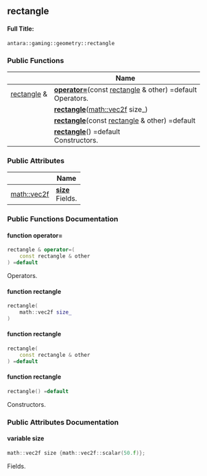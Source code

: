 

## rectangle

#### Full Title:
```
antara::gaming::geometry::rectangle
```















### Public Functions

|                | Name           |
| -------------- | -------------- |
| [rectangle](Classes/structantara_1_1gaming_1_1geometry_1_1rectangle.md) & | **[operator=](Classes/structantara_1_1gaming_1_1geometry_1_1rectangle.md#function-operator=)**(const [rectangle](Classes/structantara_1_1gaming_1_1geometry_1_1rectangle.md) & other) =default <br>Operators.  |
|  | **[rectangle](Classes/structantara_1_1gaming_1_1geometry_1_1rectangle.md#function-rectangle)**([math::vec2f](Classes/classantara_1_1gaming_1_1math_1_1basic__vector.md) size_)  |
|  | **[rectangle](Classes/structantara_1_1gaming_1_1geometry_1_1rectangle.md#function-rectangle)**(const [rectangle](Classes/structantara_1_1gaming_1_1geometry_1_1rectangle.md) & other) =default  |
|  | **[rectangle](Classes/structantara_1_1gaming_1_1geometry_1_1rectangle.md#function-rectangle)**() =default <br>Constructors.  |


### Public Attributes

|                | Name           |
| -------------- | -------------- |
| [math::vec2f](Classes/classantara_1_1gaming_1_1math_1_1basic__vector.md) | **[size](Classes/structantara_1_1gaming_1_1geometry_1_1rectangle.md#variable-size)** <br>Fields.  |











### Public Functions Documentation

#### function operator=

```cpp
rectangle & operator=(
    const rectangle & other
) =default
```

Operators. 



























#### function rectangle

```cpp
rectangle(
    math::vec2f size_
)
```




























#### function rectangle

```cpp
rectangle(
    const rectangle & other
) =default
```




























#### function rectangle

```cpp
rectangle() =default
```

Constructors. 





























### Public Attributes Documentation

#### variable size

```cpp
math::vec2f size {math::vec2f::scalar(50.f)};
```

Fields. 


































